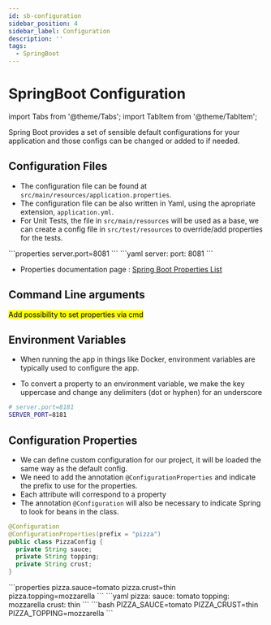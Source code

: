 ```yaml
---
id: sb-configuration
sidebar_position: 4
sidebar_label: Configuration
description: ''
tags: 
  - SpringBoot
---
```


# SpringBoot Configuration

<!-- plugins:start -->
import Tabs from '@theme/Tabs';
import TabItem from '@theme/TabItem';

Spring Boot provides a set of sensible default configurations for your application and those configs can be changed or added to if needed.

## Configuration Files

- The configuration file can be found at `src/main/resources/application.properties`.
- The configuration file can be also written in Yaml, using the apropriate extension, `application.yml`.
- For Unit Tests, the file in `src/main/resources` will be used as a base, we can create a config file in `src/test/resources` to override/add properties for the tests.

<Tabs>

<TabItem value="properties" label="application.properties">
```properties
server.port=8081
```
</TabItem>

<TabItem value="yaml" label="application.yml">
```yaml
server:
  port: 8081
```
</TabItem>
</Tabs>


- Properties documentation page : [Spring Boot Properties List](https://docs.spring.io/spring-boot/docs/current/reference/html/application-properties.html)

## Command Line arguments

<mark class="todo">Add possibility to set properties via cmd</mark>

## Environment Variables

- When running the app in things like Docker, environment variables are typically used to configure the app.

- To convert a property to an environment variable, we make the key uppercase and change any delimiters (dot or hyphen) for an underscore

```bash
# server.port=8181
SERVER_PORT=8181
```
## Configuration Properties

- We can define custom configuration for our project, it will be loaded the same way as the default config.
- We need to add the annotation `@ConfigurationProperties` and indicate the prefix to use for the properties.
- Each attribute will correspond to a property
- The annotation `@Configuration` will also be necessary to indicate Spring to look for beans in the class.

```java
@Configuration
@ConfigurationProperties(prefix = "pizza")
public class PizzaConfig {
  private String sauce;
  private String topping;
  private String crust;
}

```

<Tabs>

<TabItem value="properties" label="application.properties">
```properties
pizza.sauce=tomato
pizza.crust=thin
pizza.topping=mozzarella
```
</TabItem>

<TabItem value="yaml" label="application.yml">
```yaml
pizza:
  sauce: tomato
  topping: mozzarella
  crust: thin
```
</TabItem>
<TabItem value="bash" label="env">
```bash
PIZZA_SAUCE=tomato
PIZZA_CRUST=thin
PIZZA_TOPPING=mozzarella
```
</TabItem>
</Tabs>

<!-- plugins:end -->
